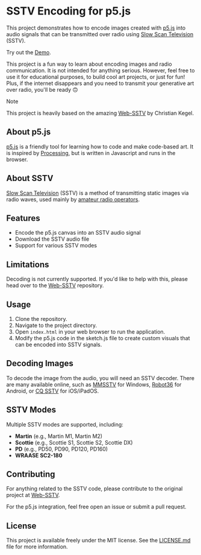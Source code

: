 # SSTV Encoding for p5.js

This project demonstrates how to encode images created with [p5.js](https://p5js.org/) into audio signals that can be transmitted over radio using [Slow Scan Television](https://en.wikipedia.org/wiki/Slow-scan_television) (SSTV).

Try out the [Demo](https://sableraf.github.io/sstv-p5-demo/).

This project is a fun way to learn about  encoding images and radio communication. It is not intended for anything serious. However, feel free to use it for educational purposes, to build cool art projects, or just for fun! Plus, if the internet disappears and you need to transmit your generative art over radio, you'll be ready 🙃

> [!NOTE]
> This project is heavily based on the amazing [Web-SSTV](https://github.com/CKegel/Web-SSTV/) by Christian Kegel. 

## About p5.js
[p5.js](https://p5js.org/) is a friendly tool for learning how to code and make code-based art. It is inspired by [Processing](https://processing.org/), but is written in Javascript and runs in the browser.

## About SSTV
[Slow Scan Television](https://en.wikipedia.org/wiki/Slow-scan_television) (SSTV) is a method of transmitting static images via radio waves, used mainly by [amateur radio operators](https://en.wikipedia.org/wiki/Amateur_radio_operator).

## Features
- Encode the p5.js canvas into an SSTV audio signal
- Download the SSTV audio file
- Support for various SSTV modes

## Limitations
Decoding is not currently supported. If you'd like to help with this, please head over to the [Web-SSTV](https://github.com/CKegel/Web-SSTV/) repository.

## Usage
1. Clone the repository.
2. Navigate to the project directory.
3. Open `index.html` in your web browser to run the application.
4. Modify the p5.js code in the sketch.js file to create custom visuals that can be encoded into SSTV signals.

## Decoding Images
To decode the image from the audio, you will need an SSTV decoder. There are many available online, such as [MMSSTV](https://hamsoft.ca/pages/mmsstv.php) for Windows, [Robot36](https://play.google.com/store/apps/details?id=xdsopl.robot36&hl=en) for Android, or [CQ SSTV](https://apps.apple.com/us/app/sstv-slow-scan-tv/id387910013) for iOS/iPadOS.

## SSTV Modes

Multiple SSTV modes are supported, including:

-   **Martin** (e.g., Martin M1, Martin M2)
-   **Scottie** (e.g., Scottie S1, Scottie S2, Scottie DX)
-   **PD** (e.g., PD50, PD90, PD120, PD160)
-   **WRAASE SC2-180**

## Contributing

For anything related to the SSTV code, please contribute to the original project at [Web-SSTV](https://github.com/CKegel/Web-SSTV/).

For the p5.js integration, feel free open an issue or submit a pull request.

## License

This project is available freely under the MIT license. See the [LICENSE.md](LICENSE.md) file for more information.
